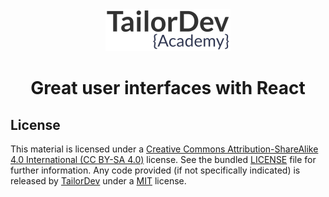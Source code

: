 <div align="center">
  <a href="https://academy.tailordev.fr">
    <img src="./images/TailorDev-Academy.png" width="200px">
  </a>
  <h1>Great user interfaces with React</h1>
</div>


## License

This material is licensed under a [Creative Commons Attribution-ShareAlike 4.0
International (CC BY-SA 4.0)](https://creativecommons.org/licenses/by-sa/4.0/)
license. See the bundled [LICENSE](LICENSE) file for further information. Any
code provided (if not specifically indicated) is released by
[TailorDev](https://tailordev.fr) under a
[MIT](https://en.wikipedia.org/wiki/MIT_License) license.

